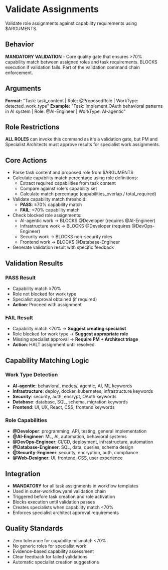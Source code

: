 # Validate Assignments

Validate role assignments against capability requirements using $ARGUMENTS.

## Behavior
**MANDATORY VALIDATION** - Core quality gate that ensures >70% capability
match between assigned roles and task requirements. BLOCKS execution if
validation fails. Part of the validation command chain enforcement.

## Arguments
**Format:** "Task: task_content | Role: @ProposedRole | WorkType: detected_work_type"
**Example:** "Task: Implement OAuth behavioral patterns in AI system | Role: @AI-Engineer | WorkType: AI-agentic"

## Role Restrictions
**ALL ROLES** can invoke this command as it's a validation gate, but PM and
Specialist Architects must approve results for specialist work assignments.

## Core Actions
- Parse task content and proposed role from $ARGUMENTS
- Calculate capability match percentage using role definitions:
  - Extract required capabilities from task content
  - Compare against role's capability set
  - Calculate match percentage (capabilities_overlap / total_required)
- Validate capability match threshold:
  - **PASS**: ≥70% capability match
  - **FAIL**: <70% capability match
- Check blocked role assignments:
  - AI-agentic work → BLOCKS @Developer (requires @AI-Engineer)
  - Infrastructure work → BLOCKS @Developer (requires @DevOps-Engineer)
  - Security work → BLOCKS non-security roles
  - Frontend work → BLOCKS @Database-Engineer
- Generate validation result with specific feedback

## Validation Results

### PASS Result
- Capability match ≥70%
- Role not blocked for work type
- Specialist approval obtained (if required)
- **Action**: Proceed with assignment

### FAIL Result
- Capability match <70% → **Suggest creating specialist**
- Role blocked for work type → **Suggest appropriate role**
- Missing specialist approval → **Require PM + Architect triage**
- **Action**: HALT assignment until resolved

## Capability Matching Logic

### Work Type Detection
- **AI-agentic**: behavioral, modes/, agentic, AI, ML keywords
- **Infrastructure**: deploy, docker, kubernetes, infrastructure keywords
- **Security**: security, auth, encrypt, OAuth keywords
- **Database**: database, SQL, schema, migration keywords
- **Frontend**: UI, UX, React, CSS, frontend keywords

### Role Capabilities
- **@Developer**: programming, API, testing, general implementation
- **@AI-Engineer**: ML, AI, automation, behavioral systems
- **@DevOps-Engineer**: CI/CD, deployment, infrastructure, automation
- **@Database-Engineer**: SQL, data, queries, schema design
- **@Security-Engineer**: security, encryption, auth, compliance
- **@Web-Designer**: UI, frontend, CSS, user experience

## Integration
- **MANDATORY** for all task assignments in workflow templates
- Used in outer-workflow.yaml validation chain
- Triggered before task creation and role activation
- Blocks execution until validation passes
- Creates specialists when capability match <70%
- Enforces specialist architect approval requirements

## Quality Standards
- Zero tolerance for capability mismatch <70%
- No generic roles for specialist work
- Evidence-based capability assessment
- Clear feedback for failed validations
- Automatic specialist creation suggestions